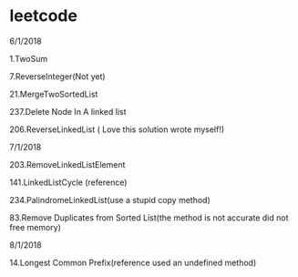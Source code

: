 # leetcode


6/1/2018

1.TwoSum  

7.ReverseInteger(Not yet)  

21.MergeTwoSortedList  

237.Delete Node In A linked list  

206.ReverseLinkedList ( Love this solution wrote myself!)  


7/1/2018  

203.RemoveLinkedListElement  

141.LinkedListCycle (reference)  

234.PalindromeLinkedList(use a stupid copy method)

83.Remove Duplicates from Sorted List(the method is not accurate did not free memory)


8/1/2018

14.Longest Common Prefix(reference used an undefined method)

 